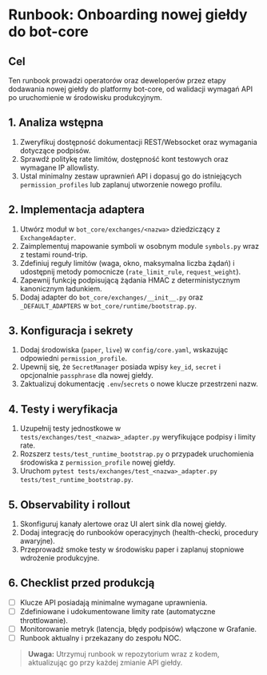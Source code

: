 # Runbook: Onboarding nowej giełdy do bot-core

## Cel
Ten runbook prowadzi operatorów oraz deweloperów przez etapy dodawania nowej giełdy do platformy bot-core, od walidacji wymagań API po uruchomienie w środowisku produkcyjnym.

## 1. Analiza wstępna
1. Zweryfikuj dostępność dokumentacji REST/Websocket oraz wymagania dotyczące podpisów.
2. Sprawdź politykę rate limitów, dostępność kont testowych oraz wymagane IP allowlisty.
3. Ustal minimalny zestaw uprawnień API i dopasuj go do istniejących `permission_profiles` lub zaplanuj utworzenie nowego profilu.

## 2. Implementacja adaptera
1. Utwórz moduł w `bot_core/exchanges/<nazwa>` dziedziczący z `ExchangeAdapter`.
2. Zaimplementuj mapowanie symboli w osobnym module `symbols.py` wraz z testami round-trip.
3. Zdefiniuj reguły limitów (waga, okno, maksymalna liczba żądań) i udostępnij metody pomocnicze (`rate_limit_rule`, `request_weight`).
4. Zapewnij funkcję podpisującą żądania HMAC z deterministycznym kanonicznym ładunkiem.
5. Dodaj adapter do `bot_core/exchanges/__init__.py` oraz `_DEFAULT_ADAPTERS` w `bot_core/runtime/bootstrap.py`.

## 3. Konfiguracja i sekrety
1. Dodaj środowiska (`paper`, `live`) w `config/core.yaml`, wskazując odpowiedni `permission_profile`.
2. Upewnij się, że `SecretManager` posiada wpisy `key_id`, `secret` i opcjonalnie `passphrase` dla nowej giełdy.
3. Zaktualizuj dokumentację `.env`/`secrets` o nowe klucze przestrzeni nazw.

## 4. Testy i weryfikacja
1. Uzupełnij testy jednostkowe w `tests/exchanges/test_<nazwa>_adapter.py` weryfikujące podpisy i limity rate.
2. Rozszerz `tests/test_runtime_bootstrap.py` o przypadek uruchomienia środowiska z `permission_profile` nowej giełdy.
3. Uruchom `pytest tests/exchanges/test_<nazwa>_adapter.py tests/test_runtime_bootstrap.py`.

## 5. Observability i rollout
1. Skonfiguruj kanały alertowe oraz UI alert sink dla nowej giełdy.
2. Dodaj integrację do runbooków operacyjnych (health-checki, procedury awaryjne).
3. Przeprowadź smoke testy w środowisku paper i zaplanuj stopniowe wdrożenie produkcyjne.

## 6. Checklist przed produkcją
- [ ] Klucze API posiadają minimalne wymagane uprawnienia.
- [ ] Zdefiniowane i udokumentowane limity rate (automatyczne throttlowanie).
- [ ] Monitorowanie metryk (latencja, błędy podpisów) włączone w Grafanie.
- [ ] Runbook aktualny i przekazany do zespołu NOC.

> **Uwaga:** Utrzymuj runbook w repozytorium wraz z kodem, aktualizując go przy każdej zmianie API giełdy.
